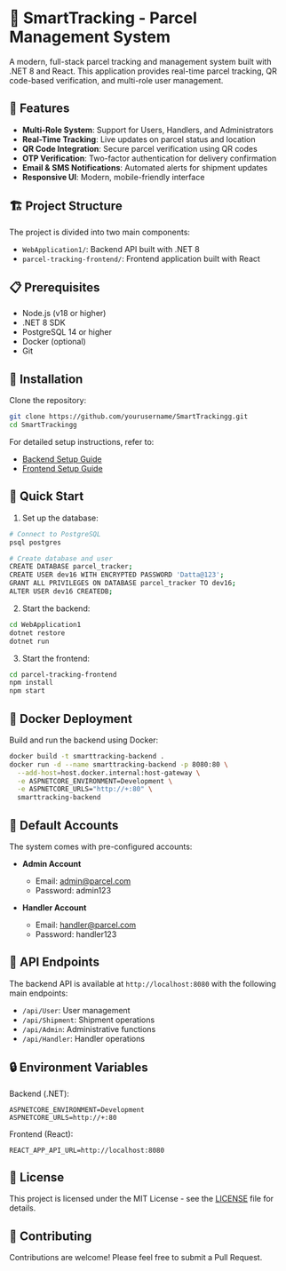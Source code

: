 # 🚀 SmartTracking - Parcel Management System

A modern, full-stack parcel tracking and management system built with .NET 8 and React. This application provides real-time parcel tracking, QR code-based verification, and multi-role user management.

## 🌟 Features

- **Multi-Role System**: Support for Users, Handlers, and Administrators
- **Real-Time Tracking**: Live updates on parcel status and location
- **QR Code Integration**: Secure parcel verification using QR codes
- **OTP Verification**: Two-factor authentication for delivery confirmation
- **Email & SMS Notifications**: Automated alerts for shipment updates
- **Responsive UI**: Modern, mobile-friendly interface

## 🏗️ Project Structure

The project is divided into two main components:

- `WebApplication1/`: Backend API built with .NET 8
- `parcel-tracking-frontend/`: Frontend application built with React

## 📋 Prerequisites

- Node.js (v18 or higher)
- .NET 8 SDK
- PostgreSQL 14 or higher
- Docker (optional)
- Git

## 🔧 Installation

Clone the repository:
```bash
git clone https://github.com/yourusername/SmartTrackingg.git
cd SmartTrackingg
```

For detailed setup instructions, refer to:
- [Backend Setup Guide](WebApplication1/README.md)
- [Frontend Setup Guide](parcel-tracking-frontend/README.md)

## 🚀 Quick Start

1. Set up the database:
```bash
# Connect to PostgreSQL
psql postgres

# Create database and user
CREATE DATABASE parcel_tracker;
CREATE USER dev16 WITH ENCRYPTED PASSWORD 'Datta@123';
GRANT ALL PRIVILEGES ON DATABASE parcel_tracker TO dev16;
ALTER USER dev16 CREATEDB;
```

2. Start the backend:
```bash
cd WebApplication1
dotnet restore
dotnet run
```

3. Start the frontend:
```bash
cd parcel-tracking-frontend
npm install
npm start
```

## 🐳 Docker Deployment

Build and run the backend using Docker:
```bash
docker build -t smarttracking-backend .
docker run -d --name smarttracking-backend -p 8080:80 \
  --add-host=host.docker.internal:host-gateway \
  -e ASPNETCORE_ENVIRONMENT=Development \
  -e ASPNETCORE_URLS="http://+:80" \
  smarttracking-backend
```

## 👥 Default Accounts

The system comes with pre-configured accounts:

- **Admin Account**
  - Email: admin@parcel.com
  - Password: admin123

- **Handler Account**
  - Email: handler@parcel.com
  - Password: handler123

## 📱 API Endpoints

The backend API is available at `http://localhost:8080` with the following main endpoints:

- `/api/User`: User management
- `/api/Shipment`: Shipment operations
- `/api/Admin`: Administrative functions
- `/api/Handler`: Handler operations

## 🔒 Environment Variables

Backend (.NET):
```env
ASPNETCORE_ENVIRONMENT=Development
ASPNETCORE_URLS=http://+:80
```

Frontend (React):
```env
REACT_APP_API_URL=http://localhost:8080
```

## 📄 License

This project is licensed under the MIT License - see the [LICENSE](LICENSE) file for details.

## 🤝 Contributing

Contributions are welcome! Please feel free to submit a Pull Request. 
